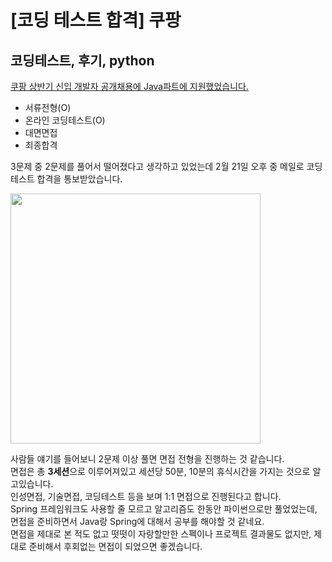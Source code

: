 [코딩 테스트 합격] 쿠팡
===

코딩테스트, 후기, python
---

[쿠팡 상반기 신입 개발자 공개채용에 Java파트에 지원했었습니다.](https://shg9411.github.io/%EC%BF%A0%ED%8C%A1-%EC%BD%94%EB%94%A9%ED%85%8C%EC%8A%A4%ED%8A%B8-%ED%9B%84%EA%B8%B0/)  
* 서류전형(O)  
* 온라인 코딩테스트(O)  
* 대면면접  
* 최종합격

3문제 중 2문제를 풀어서 떨어졌다고 생각하고 있었는데 2월 21일 오후 중 메일로 코딩테스트 합격을 통보받았습니다.  
<div>
  <img width= "400" src="https://user-images.githubusercontent.com/34259849/75118092-3a492780-56ba-11ea-9327-121cf17bcccc.PNG">
</div>  

사람들 얘기를 들어보니 2문제 이상 풀면 면접 전형을 진행하는 것 같습니다.  
면접은 총 **3세션**으로 이루어져있고 세션당 50분, 10분의 휴식시간을 가지는 것으로 알고있습니다.  
인성면접, 기술면접, 코딩테스트 등을 보며 1:1 면접으로 진행된다고 합니다.  
Spring 프레임워크도 사용할 줄 모르고 알고리즘도 한동안 파이썬으로만 풀었었는데, 면접을 준비하면서 Java랑 Spring에 대해서 공부를 해야할 것 같네요.  
면접을 제대로 본 적도 없고 떳떳이 자랑할만한 스펙이나 프로젝트 결과물도 없지만, 제대로 준비해서 후회없는 면접이 되었으면 좋겠습니다.  
